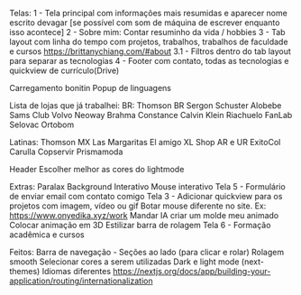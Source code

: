 Telas:
1 - Tela principal com informações mais resumidas e aparecer nome escrito devagar [se possível com som de máquina de escrever enquanto isso acontece]
2 - Sobre mim: Contar resuminho da vida / hobbies
3 - Tab layout com linha do tempo com projetos, trabalhos, trabalhos de faculdade e cursos https://brittanychiang.com/#about
3.1 - Filtros dentro do tab layout para separar as tecnologias
4 - Footer com contato, todas as tecnologias e quickview de currículo(Drive)


Carregamento bonitin
Popup de linguagens


Lista de lojas que já trabalhei:
BR: 
Thomson BR
Sergon
Schuster
Alobebe
Sams Club
Volvo
Neoway
Brahma
Constance
Calvin Klein
Riachuelo
FanLab
Selovac
Ortobom


Latinas:
Thomson MX
Las Margaritas
El amigo
XL Shop AR e UR
ExitoCol
Carulla
Copservir
Prismamoda


Header
Escolher melhor as cores do lightmode


Extras:
Paralax
Background Interativo
Mouse interativo
Tela 5 - Formulário de enviar email com contato comigo
Tela 3 - Adicionar quickview para os projetos com imagem, vídeo ou gif
Botar mouse diferente no site. Ex: https://www.onyedika.xyz/work
Mandar IA criar um molde meu animado
Colocar animação em 3D
Estilizar barra de rolagem
Tela 6 - Formação acadêmica e cursos


Feitos:
Barra de navegação - Seções ao lado (para clicar e rolar)
Rolagem smooth
Selecionar cores a serem utilizadas
Dark e light mode (next-themes)
Idiomas diferentes https://nextjs.org/docs/app/building-your-application/routing/internationalization